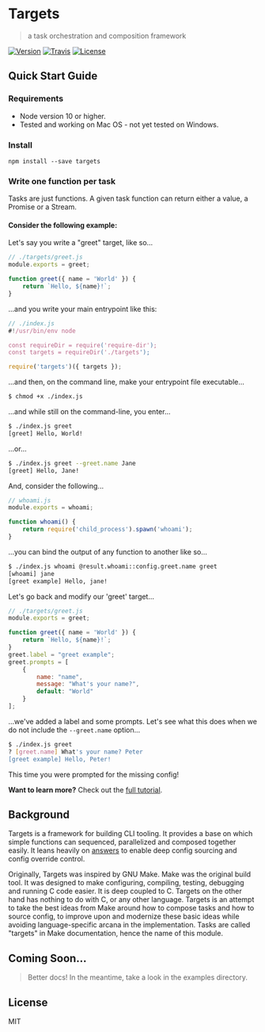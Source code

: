 # Targets

> a task orchestration and composition framework

[![Version](https://img.shields.io/npm/v/targets.svg)]() [![Travis](https://img.shields.io/travis/machellerogden/targets.svg)]() [![License](https://img.shields.io/npm/l/targets.svg)]()

## Quick Start Guide

### Requirements

   *  Node version 10 or higher.
   *  Tested and working on Mac OS - not yet tested on Windows.

### Install

```text
npm install --save targets
```

### Write one function per task

Tasks are just functions. A given task function can return either a value, a Promise or a Stream.

#### Consider the following example:

Let's say you write a "greet" target, like so...

```js
// ./targets/greet.js
module.exports = greet;

function greet({ name = 'World' }) {
    return `Hello, ${name}!`;
}
```

...and you write your main entrypoint like this:

```js
// ./index.js
#!/usr/bin/env node

const requireDir = require('require-dir');
const targets = requireDir('./targets');

require('targets')({ targets });
```

...and then, on the command line, make your entrypoint file executable...

```sh
$ chmod +x ./index.js
```

...and while still on the command-line, you enter...

```sh
$ ./index.js greet
[greet] Hello, World!
```

...or...

```sh
$ ./index.js greet --greet.name Jane
[greet] Hello, Jane!
```

And, consider the following...

```js
// whoami.js
module.exports = whoami;

function whoami() {
    return require('child_process').spawn('whoami');
}
```

...you can bind the output of any function to another like so...

```sh
$ ./index.js whoami @result.whoami::config.greet.name greet
[whoami] jane
[greet example] Hello, jane!
```

Let's go back and modify our 'greet' target...

```js
// ./targets/greet.js
module.exports = greet;

function greet({ name = 'World' }) {
    return `Hello, ${name}!`;
}
greet.label = "greet example";
greet.prompts = [
    {
        name: "name",
        message: "What's your name?",
        default: "World"
    }
];
```

...we've added a label and some prompts. Let's see what this does when we do not include the `--greet.name` option...

```sh
$ ./index.js greet
? [greet.name] What's your name? Peter
[greet example] Hello, Peter!
```

This time you were prompted for the missing config!

**Want to learn more?** Check out the [full tutorial](https://github.com/machellerogden/targets/blob/master/TUTORIAL.md).

## Background

Targets is a framework for building CLI tooling. It provides a base on which simple functions can sequenced, parallelized and composed together easily. It leans heavily on [answers](https://www.npmjs.com/package/answers) to enable deep config sourcing and config override control.

Originally, Targets was inspired by GNU Make. Make was the original build tool. It was designed to make configuring, compiling, testing, debugging and running C code easier. It is deep coupled to C. Targets on the other hand has nothing to do with C, or any other language. Targets is an attempt to take the best ideas from Make around how to compose tasks and how to source config, to improve upon and modernize these basic ideas while avoiding language-specific arcana in the implementation. Tasks are called "targets" in Make documentation, hence the name of this module.

## Coming Soon...

> Better docs! In the meantime, take a look in the examples directory.

## License

MIT

